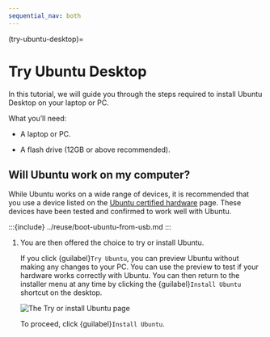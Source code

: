 ```yaml
---
sequential_nav: both
---
```


(try-ubuntu-desktop)=
# Try Ubuntu Desktop

In this tutorial, we will guide you through the steps required to install Ubuntu Desktop on your laptop or PC.


What you’ll need:

* A laptop or PC.

* A flash drive (12GB or above recommended).


## Will Ubuntu work on my computer?

While Ubuntu works on a wide range of devices, it is recommended that you use a device listed on the [Ubuntu certified hardware](https://ubuntu.com/certified?q=&category=Laptop&category=Desktop&limit=20) page. These devices have been tested and confirmed to work well with Ubuntu.


<!--
The docs/reuse/boot-ubuntu-from-usb.md file is reused between the live system tutorial and the installation tutorial.
-->
:::{include} ../reuse/boot-ubuntu-from-usb.md
:::

1. You are then offered the choice to try or install Ubuntu.

    If you click {guilabel}`Try Ubuntu`, you can preview Ubuntu without making any changes to your PC. You can use the preview to test if your hardware works correctly with Ubuntu. You can then return to the installer menu at any time by clicking the {guilabel}`Install Ubuntu` shortcut on the desktop.

    ![The Try or install Ubuntu page](/images/installer/try-or-install-ubuntu.jpeg)

    To proceed, click {guilabel}`Install Ubuntu`.

